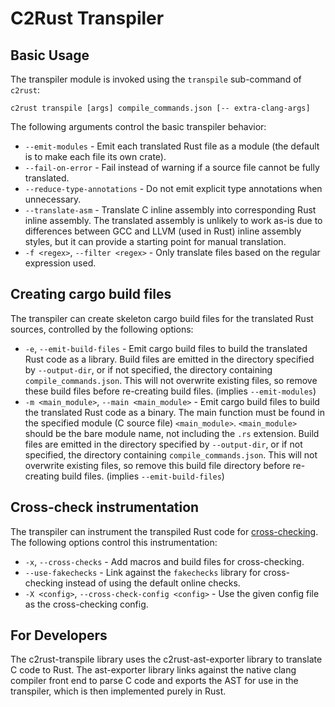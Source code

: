 # C2Rust Transpiler

## Basic Usage

The transpiler module is invoked using the `transpile` sub-command of `c2rust`:

    c2rust transpile [args] compile_commands.json [-- extra-clang-args]

The following arguments control the basic transpiler behavior:

- `--emit-modules` - Emit each translated Rust file as a module (the default is
  to make each file its own crate).
- `--fail-on-error` - Fail instead of warning if a source file cannot be fully
  translated.
- `--reduce-type-annotations` - Do not emit explicit type annotations when
  unnecessary.
- `--translate-asm` - Translate C inline assembly into corresponding Rust inline
  assembly. The translated assembly is unlikely to work as-is due to differences
  between GCC and LLVM (used in Rust) inline assembly styles, but it can provide
  a starting point for manual translation.
- `-f <regex>`, `--filter <regex>` - Only translate files based on the regular
  expression used.

## Creating cargo build files

The transpiler can create skeleton cargo build files for the translated Rust sources, controlled by the following options:

- `-e`, `--emit-build-files` - Emit cargo build files to build the translated
  Rust code as a library. Build files are emitted in the directory specified by
  `--output-dir`, or if not specified, the directory containing
  `compile_commands.json`. This will not overwrite existing files, so remove
  these build files before re-creating build files. (implies `--emit-modules`)
- `-m <main_module>`, `--main <main_module>` - Emit cargo build files to build
  the translated Rust code as a binary. The main function must be found in the
  specified module (C source file) `<main_module>`. `<main_module>` should be
  the bare module name, not including the `.rs` extension. Build files are
  emitted in the directory specified by `--output-dir`, or if not specified, the
  directory containing `compile_commands.json`. This will not overwrite existing
  files, so remove this build file directory before re-creating build
  files. (implies `--emit-build-files`)

## Cross-check instrumentation

The transpiler can instrument the transpiled Rust code for
[cross-checking](../cross-checks/). The following options control this
instrumentation:

- `-x`, `--cross-checks` - Add macros and build files for cross-checking.
- `--use-fakechecks` - Link against the `fakechecks` library for cross-checking
  instead of using the default online checks.
- `-X <config>`, `--cross-check-config <config>` - Use the given config file as
  the cross-checking config.

## For Developers

The c2rust-transpile library uses the c2rust-ast-exporter library to translate C
code to Rust. The ast-exporter library links against the native clang compiler
front end to parse C code and exports the AST for use in the transpiler, which
is then implemented purely in Rust.
